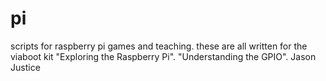 # pi
scripts for raspberry pi games and teaching.
these are all written for the viaboot kit "Exploring the Raspberry Pi".
"Understanding the GPIO".
Jason Justice
